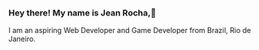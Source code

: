
<h3>Hey there! 
  My name is Jean Rocha,👋</h3>
 I am an aspiring Web Developer and Game Developer from Brazil, Rio de Janeiro.
